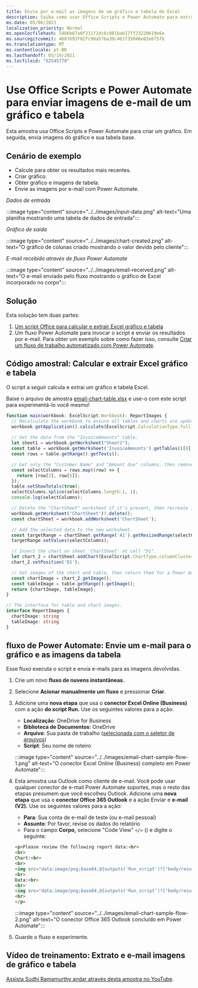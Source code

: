 ```yaml
---
title: Envie por e-mail as imagens de um gráfico e tabela de Excel
description: Saiba como usar Office Scripts e Power Automate para extrair e enviar e-mails as imagens de um gráfico e tabela Excel.
ms.date: 05/06/2021
localization_priority: Normal
ms.openlocfilehash: 54b6b67a0f211f2dc6c881bab17ff23220619e6e
ms.sourcegitcommit: 4687693f02fc90a57ba30c461f35046e02e6f5fb
ms.translationtype: MT
ms.contentlocale: pt-BR
ms.lasthandoff: 05/19/2021
ms.locfileid: "52545770"
---
```

# <a name="use-office-scripts-and-power-automate-to-email-images-of-a-chart-and-table"></a>Use Office Scripts e Power Automate para enviar imagens de e-mail de um gráfico e tabela

Esta amostra usa Office Scripts e Power Automate para criar um gráfico. Em seguida, envia imagens do gráfico e sua tabela base.

## <a name="example-scenario"></a>Cenário de exemplo

* Calcule para obter os resultados mais recentes.
* Criar gráfico.
* Obter gráfico e imagens de tabela.
* Envie as imagens por e-mail com Power Automate.

_Dados de entrada_

:::image type="content" source="../../images/input-data.png" alt-text="Uma planilha mostrando uma tabela de dados de entrada":::

_Gráfico de saída_

:::image type="content" source="../../images/chart-created.png" alt-text="O gráfico de colunas criado mostrando o valor devido pelo cliente":::

_E-mail recebido através de fluxo Power Automate_

:::image type="content" source="../../images/email-received.png" alt-text="O e-mail enviado pelo fluxo mostrando o gráfico de Excel incorporado no corpo":::

## <a name="solution"></a>Solução

Esta solução tem duas partes:

1. [Um script Office para calcular e extrair Excel gráfico e tabela](#sample-code-calculate-and-extract-excel-chart-and-table)
1. Um fluxo Power Automate para invocar o script e enviar os resultados por e-mail. Para obter um exemplo sobre como fazer isso, consulte [Criar um fluxo de trabalho automatizado com Power Automate](../../tutorials/excel-power-automate-returns.md#create-an-automated-workflow-with-power-automate).

## <a name="sample-code-calculate-and-extract-excel-chart-and-table"></a>Código amostral: Calcular e extrair Excel gráfico e tabela

O script a seguir calcula e extrai um gráfico e tabela Excel.

Baixe o arquivo de amostra <a href="email-chart-table.xlsx">email-chart-table.xlsx</a> e use-o com este script para experimentá-lo você mesmo!

```TypeScript
function main(workbook: ExcelScript.Workbook): ReportImages {
  // Recalculate the workbook to ensure all tables and charts are updated.
  workbook.getApplication().calculate(ExcelScript.CalculationType.full);
  
  // Get the data from the "InvoiceAmounts" table.
  let sheet1 = workbook.getWorksheet("Sheet1");
  const table = workbook.getWorksheet('InvoiceAmounts').getTables()[0];
  const rows = table.getRange().getTexts();

  // Get only the "Customer Name" and "Amount due" columns, then remove the "Total" row.
  const selectColumns = rows.map((row) => {
    return [row[2], row[5]];
  });
  table.setShowTotals(true);
  selectColumns.splice(selectColumns.length-1, 1);
  console.log(selectColumns);

  // Delete the "ChartSheet" worksheet if it's present, then recreate it.
  workbook.getWorksheet('ChartSheet')?.delete();
  const chartSheet = workbook.addWorksheet('ChartSheet');

  // Add the selected data to the new worksheet.
  const targetRange = chartSheet.getRange('A1').getResizedRange(selectColumns.length-1, selectColumns[0].length-1);
  targetRange.setValues(selectColumns);

  // Insert the chart on sheet 'ChartSheet' at cell "D1".
  let chart_2 = chartSheet.addChart(ExcelScript.ChartType.columnClustered, targetRange);
  chart_2.setPosition('D1');

  // Get images of the chart and table, then return them for a Power Automate flow.
  const chartImage = chart_2.getImage();
  const tableImage = table.getRange().getImage();
  return {chartImage, tableImage};
}

// The interface for table and chart images.
interface ReportImages {
  chartImage: string
  tableImage: string
}
```

## <a name="power-automate-flow-email-the-chart-and-table-images"></a>fluxo de Power Automate: Envie um e-mail para o gráfico e as imagens da tabela

Esse fluxo executa o script e envia e-mails para as imagens devolvidas.

1. Crie um novo **fluxo de nuvens instantâneas.**
1. Selecione **Acionar manualmente um fluxo** e pressionar **Criar**.
1. Adicione uma **nova etapa** que usa o **conector Excel Online (Business)** com a ação **do script Run.** Use os seguintes valores para a ação:
    * **Localização**: OneDrive for Business
    * **Biblioteca de Documentos**: OneDrive
    * **Arquivo**: Sua pasta de trabalho ([selecionada com o seletor de arquivos](../../testing/power-automate-troubleshooting.md#select-workbooks-with-the-file-browser-control))
    * **Script**: Seu nome de roteiro

    :::image type="content" source="../../images/email-chart-sample-flow-1.png" alt-text="O conector Excel Online (Business) completo em Power Automate":::
1. Esta amostra usa Outlook como cliente de e-mail. Você pode usar qualquer conector de e-mail Power Automate suportes, mas o resto das etapas presumem que você escolheu Outlook. Adicione uma **nova etapa** que usa o **conector Office 365 Outlook** e a ação Enviar e **e-mail (V2).** Use os seguintes valores para a ação:
    * **Para**: Sua conta de e-mail de teste (ou e-mail pessoal)
    * **Assunto**: Por favor, revise os dados do relatório
    * Para o campo **Corpo,** selecione "Code View" `</>` () e digite o seguinte:

    ```HTML
    <p>Please review the following report data:<br>
    <br>
    Chart:<br>
    <br>
    <img src="data:image/png;base64,@{outputs('Run_script')?['body/result/chartImage']}"/>
    <br>
    Data:<br>
    <br>
    <img src="data:image/png;base64,@{outputs('Run_script')?['body/result/tableImage']}"/>
    <br>
    </p>
    ```

    :::image type="content" source="../../images/email-chart-sample-flow-2.png" alt-text="O conector Office 365 Outlook concluído em Power Automate":::
1. Guarde o fluxo e experimente.

## <a name="training-video-extract-and-email-images-of-chart-and-table"></a>Vídeo de treinamento: Extrato e e-mail imagens de gráfico e tabela

[Assista Sudhi Ramamurthy andar através desta amostra no YouTube](https://youtu.be/152GJyqc-Kw).
